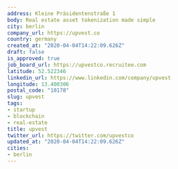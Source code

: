 ```yaml
---
address: Kleine Präsidentenstraße 1
body: Real estate asset tokenization made simple
city: berlin
company_url: https://upvest.co
country: germany
created_at: "2020-04-04T14:22:09.626Z"
draft: false
is_approved: true
job_board_url: https://upvestco.recruitee.com
latitude: 52.522346
linkedin_url: https://www.linkedin.com/company/upvest
longitude: 13.400306
postal_code: "10178"
slug: upvest
tags:
- startup
- blockchain
- real-estate
title: upvest
twitter_url: https://twitter.com/upvestco
updated_at: "2020-04-04T14:22:09.626Z"
cities:
- berlin
---
```

